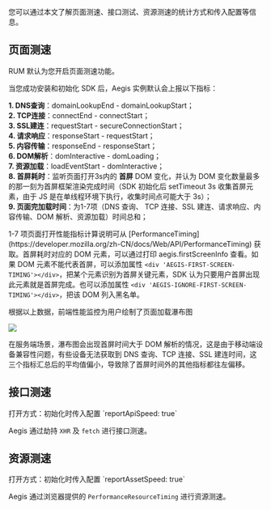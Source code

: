 ﻿您可以通过本文了解页面测速、接口测试、资源测速的统计方式和传入配置等信息。


## 页面测速
<dx-alert infotype="explain" title="">
RUM 默认为您开启页面测速功能。
</dx-alert>


当您成功安装和初始化 SDK 后，Aegis 实例默认会上报以下指标：  

**1. DNS查询**：domainLookupEnd - domainLookupStart；  
**2. TCP连接**：connectEnd - connectStart；  
**3. SSL建连**：requestStart - secureConnectionStart；  
**4. 请求响应**：responseStart - requestStart；  
**5. 内容传输**：responseEnd - responseStart；  
**6. DOM解析**：domInteractive - domLoading；  
**7. 资源加载**：loadEventStart - domInteractive；  
**8. 首屏耗时**：监听页面打开3s内的 **首屏** DOM 变化，并认为 DOM 变化数量最多的那一刻为首屏框架渲染完成时间（SDK 初始化后 setTimeout 3s 收集首屏元素，由于 JS 是在单线程环境下执行，收集时间点可能大于 3s）；  
**9. 页面完加载时间**：为1-7项（DNS 查询、 TCP 连接、SSL 建连、请求响应、内容传输、DOM 解析、资源加载）时间总和；  

<dx-alert infotype="explain" title="">
1-7 项页面打开性能指标计算说明可从 [PerformanceTiming](https://developer.mozilla.org/zh-CN/docs/Web/API/PerformanceTiming) 获取。首屏耗时对应的 DOM 元素，可以通过打印 aegis.firstScreenInfo 查看。如果 DOM 元素不能代表首屏，可以添加属性 <code>&lt;div 'AEGIS-FIRST-SCREEN-TIMING'&gt;&lt;/div&gt;</code>，把某个元素识别为首屏关键元素，SDK 认为只要用户首屏出现此元素就是首屏完成。也可以添加属性 <code>&lt;div 'AEGIS-IGNORE-FIRST-SCREEN-TIMING'&gt;&lt;/div&gt;</code>，把该 DOM 列入黑名单。
</dx-alert>


根据以上数据，前端性能监控为用户绘制了页面加载瀑布图

![](https://main.qcloudimg.com/raw/c2bdd61387f8bf433d28825e645129ab.png)

<dx-alert infotype="explain" title="">
 在服务端场景，瀑布图会出现首屏时间大于 DOM 解析的情况，这是由于移动端设备兼容性问题，有些设备无法获取到 DNS 查询、TCP 连接、SSL 建连时间，这三个指标汇总后的平均值偏小，导致除了首屏时间外的其他指标都往左偏移。
</dx-alert>

## 接口测速


<dx-alert infotype="explain" title="">
打开方式：初始化时传入配置 `reportApiSpeed: true`  
</dx-alert>

Aegis 通过劫持 `XHR` 及 `fetch` 进行接口测速。

## 资源测速
<dx-alert infotype="explain" title="">
打开方式：初始化时传入配置 `reportAssetSpeed: true`  
</dx-alert>

Aegis 通过浏览器提供的 `PerformanceResourceTiming` 进行资源测速。

